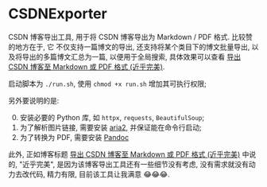 # CSDNExporter

CSDN 博客导出工具, 用于将 CSDN 博客导出为 Markdown / PDF 格式. 比较赞的地方在于, 它
不仅支持一篇博文的导出, 还支持将某个类目下的博文批量导出, 以及将导出的多篇博文汇总为一篇, 以便用于全局搜索, 具体效果可以查看 [导出 CSDN 博客至 Markdown 或 PDF 格式 (近乎完美)](https://blog.csdn.net/Eric_1993/article/details/104772437).

启动脚本为 `./run.sh`, 使用 `chmod +x run.sh` 增加其可执行权限;

另外要说明的是:

0. 安装必要的 Python 库, 如 `httpx`, `requests`, `BeautifulSoup`;
1. 为了解析图片链接, 需要安装 [aria2](https://aria2.github.io/), 并保证能在命令行启动;
2. 为了转换为 PDF, 需要安装 [Pandoc](https://pandoc.org/)

此外, 正如博客标题 [导出 CSDN 博客至 Markdown 或 PDF 格式 (近乎完美)](https://blog.csdn.net/Eric_1993/article/details/104772437) 中说的, "近乎完美",
是因为该博客导出工具还有一些细节没有考虑, 没有需求就没有动力去改代码, 精力有限, 目前该工具让我满意 😂😂😂.
